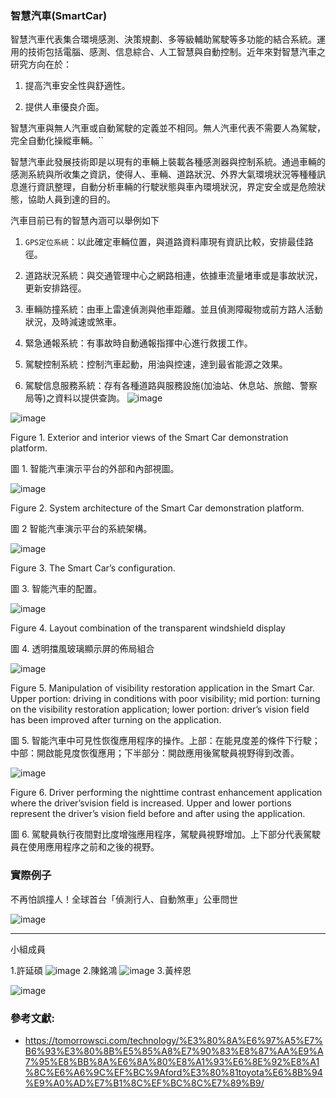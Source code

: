 ### 智慧汽車(SmartCar)

智慧汽車代表集合環境感測、決策規劃、多等級輔助駕駛等多功能的結合系統。運用的技術包括電腦、感測、信息綜合、人工智慧與自動控制。近年來對智慧汽車之研究方向在於：

1. 提高汽車安全性與舒適性。

2. 提供人車優良介面。


智慧汽車與無人汽車或自動駕駛的定義並不相同。無人汽車代表不需要人為駕駛，完全自動化操縱車輛。``

智慧汽車此發展技術即是以現有的車輛上裝載各種感測器與控制系統。通過車輛的感測系統與所收集之資訊，使得人、車輛、道路狀況、外界大氣環境狀況等種種訊息進行資訊整理，自動分析車輛的行駛狀態與車內環境狀況，界定安全或是危險狀態，協助人員到達的目的。

汽車目前已有的智慧內涵可以舉例如下

1. ``GPS定位系統``：以此確定車輛位置，與道路資料庫現有資訊比較，安排最佳路徑。

2. 道路狀況系統：與交通管理中心之網路相連，依據車流量堵車或是事故狀況，更新安排路徑。

3. 車輛防撞系統：由車上雷達偵測與他車距離。並且偵測障礙物或前方路人活動狀況，及時減速或煞車。

4. 緊急通報系統：有事故時自動通報指揮中心進行救援工作。

5. 駕駛控制系統：控制汽車起動，用油與控速，達到最省能源之效果。

6. 駕駛信息服務系統：存有各種道路與服務設施(加油站、休息站、旅館、警察局等)之資料以提供查詢。
![image](https://techbyeast.com/wp-content/uploads/2021/05/Graph-by-Nikkei-696x608.jpg)

![image](https://github.com/smartCarLab/smartCar/blob/master/image/image1.png?raw=true)

Figure 1. Exterior and interior views of the Smart Car demonstration platform.

圖 1. 智能汽車演示平台的外部和內部視圖。

![image](https://github.com/smartCarLab/smartCar/blob/master/image/image2.png?raw=true)

Figure 2. System architecture of the Smart Car demonstration platform.

圖 2 智能汽車演示平台的系統架構。

![image](https://github.com/smartCarLab/smartCar/blob/master/image/image3.png?raw=true)

Figure 3. The Smart Car’s configuration.

圖 3. 智能汽車的配置。

![image](https://github.com/smartCarLab/smartCar/blob/master/image/image4.png?raw=true)

Figure 4. Layout combination of the transparent windshield display

圖 4. 透明擋風玻璃顯示屏的佈局組合

![image](https://github.com/smartCarLab/smartCar/blob/master/image/image5.png?raw=true)

Figure 5. Manipulation of visibility restoration application in the Smart Car. Upper portion:
driving in conditions with poor visibility; mid portion: turning on the visibility restoration application;
lower portion: driver’s vision field has been improved after turning on the application.

圖 5. 智能汽車中可見性恢復應用程序的操作。上部：在能見度差的條件下行駛；中部：開啟能見度恢復應用；下半部分：開啟應用後駕駛員視野得到改善。

![image](https://github.com/smartCarLab/smartCar/blob/master/image/image6.png?raw=true)

Figure 6. Driver performing the nighttime contrast enhancement application where the
driver’svision field is increased. Upper and lower portions represent the driver’s vision field
before and after using the application.

圖 6. 駕駛員執行夜間對比度增強應用程序，駕駛員視野增加。上下部分代表駕駛員在使用應用程序之前和之後的視野。

### 實際例子

不再怕誤撞人！全球首台「偵測行人、自動煞車」公車問世

![image](https://cdn2.ettoday.net/images/2642/d2642415.jpg)

***
小組成員

1.許延碩
![image](https://scontent-tpe1-1.xx.fbcdn.net/v/t1.15752-9/308887636_399052499061965_4778204609374068111_n.jpg?stp=dst-jpg_p1080x2048&_nc_cat=111&ccb=1-7&_nc_sid=ae9488&_nc_ohc=W6yfbeQ_VYYAX9k3VKj&_nc_ht=scontent-tpe1-1.xx&oh=03_AVIStSP4TNm-LLtU-ttegL4wIlkUVaCgXJZN_M7nzxMfyg&oe=635AB82D)
2.陳銘鴻
![image](https://scontent-tpe1-1.xx.fbcdn.net/v/t1.15752-9/308205167_2879865088988955_5230412862493570143_n.jpg?stp=dst-jpg_p1080x2048&_nc_cat=106&ccb=1-7&_nc_sid=ae9488&_nc_ohc=XnxEGVlCv18AX9M7Ous&_nc_ht=scontent-tpe1-1.xx&oh=03_AVITOzZXnH4V8Lby0UvNxjR59Kw9P-YhJPWzfx5Oja_ExA&oe=635B23B9)
3.黃梓恩

![image](https://scontent-tpe1-1.xx.fbcdn.net/v/t1.15752-9/307525972_5761730067173184_1964283615372380766_n.jpg?stp=dst-jpg_s403x403&_nc_cat=107&ccb=1-7&_nc_sid=aee45a&_nc_ohc=OebVDhlMD80AX-Tz6WP&_nc_ht=scontent-tpe1-1.xx&oh=03_AVJGDvJpqKHjKZFXFkfb6IJufqUuucol4EPw-q8JBRJB-A&oe=635878A4)
### 參考文獻:
* https://tomorrowsci.com/technology/%E3%80%8A%E6%97%A5%E7%B6%93%E3%80%8B%E5%85%A8%E7%90%83%E8%87%AA%E9%A7%95%E8%BB%8A%E6%8A%80%E8%A1%93%E6%8E%92%E8%A1%8C%E6%A6%9C%EF%BC%9Aford%E3%80%81toyota%E6%8B%94%E9%A0%AD%E7%B1%8C%EF%BC%8C%E7%89%B9/
